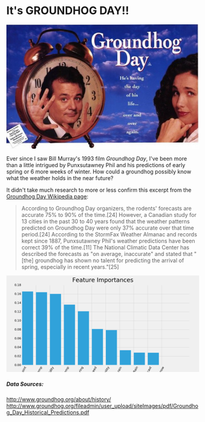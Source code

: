 # It's GROUNDHOG DAY!!

<p align="center">
  <img src="img/groundhog_day.jpg">
</p>

Ever since I saw Bill Murray's 1993 film *Groundhog Day*, I've been more than a little intrigued by Punxsutawney Phil and his predictions of early spring or 6 more weeks of winter. How could a groundhog possibly know what the weather holds in the near future?

It didn't take much research to more or less confirm this excerpt from the [Groundhog Day Wikipedia page](https://en.wikipedia.org/wiki/Groundhog_Day):

> According to Groundhog Day organizers, the rodents' forecasts are accurate 75% to 90% of the time.[24] However, a Canadian study for 13 cities in the past 30 to 40 years found that the weather patterns predicted on Groundhog Day were only 37% accurate over that time period.[24] According to the StormFax Weather Almanac and records kept since 1887, Punxsutawney Phil's weather predictions have been correct 39% of the time.[11] The National Climatic Data Center has described the forecasts as "on average, inaccurate" and stated that "[the] groundhog has shown no talent for predicting the arrival of spring, especially in recent years."[25]


<p align="center">
  <img src="img/feature_importance.png">
</p>



##### Data Sources:
http://www.groundhog.org/about/history/
http://www.groundhog.org/fileadmin/user_upload/siteImages/pdf/Groundhog_Day_Historical_Predictions.pdf
